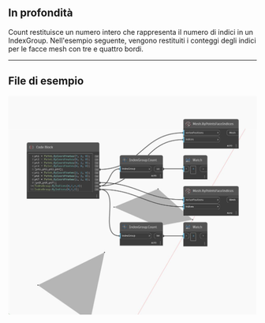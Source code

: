 ## In profondità
Count restituisce un numero intero che rappresenta il numero di indici in un IndexGroup. Nell'esempio seguente, vengono restituiti i conteggi degli indici per le facce mesh con tre e quattro bordi.
___
## File di esempio

![Count](./Autodesk.DesignScript.Geometry.IndexGroup.Count_img.jpg)


